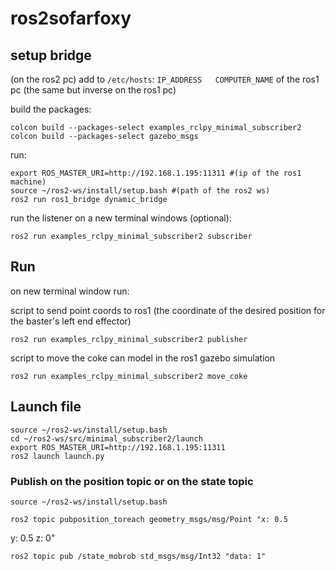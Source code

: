 # ros2sofarfoxy
## setup bridge

(on the ros2 pc) 
add to `/etc/hosts`: `IP_ADDRESS   COMPUTER_NAME` of the ros1 pc
(the same but inverse on the ros1 pc)

build the packages:
    
    colcon build --packages-select examples_rclpy_minimal_subscriber2
    colcon build --packages-select gazebo_msgs

run:

    export ROS_MASTER_URI=http://192.168.1.195:11311 #(ip of the ros1 machine)
    source ~/ros2-ws/install/setup.bash #(path of the ros2 ws)
    ros2 run ros1_bridge dynamic_bridge

run the listener on a new terminal windows (optional):

    ros2 run examples_rclpy_minimal_subscriber2 subscriber


## Run 
on new terminal window run:

script to send point coords to ros1 (the coordinate of the desired position for the baster's left end effector)

    ros2 run examples_rclpy_minimal_subscriber2 publisher

script to move the coke can model in the ros1 gazebo simulation

    ros2 run examples_rclpy_minimal_subscriber2 move_coke

## Launch file
    
    source ~/ros2-ws/install/setup.bash
    cd ~/ros2-ws/src/minimal_subscriber2/launch
    export ROS_MASTER_URI=http://192.168.1.195:11311
    ros2 launch launch.py 

### Publish on the position topic or on the state topic

    source ~/ros2-ws/install/setup.bash

    ros2 topic pubposition_toreach geometry_msgs/msg/Point "x: 0.5 
y: 0.5
z: 0" 


    ros2 topic pub /state_mobrob std_msgs/msg/Int32 "data: 1"

    